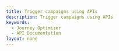 ```yaml
---
title: Trigger campaigns using APIs
description: Trigger campaigns using APIs
keywords: 
  - Journey Optimizer
  - API Documentation
layout: none
---
```


<RedoclyAPIBlock src="../../swagger-specs/messaging.yaml"/> 
